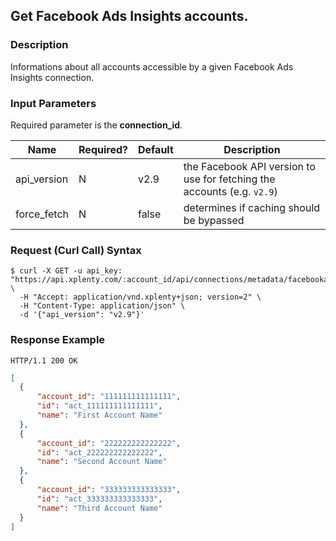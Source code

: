 ## Get Facebook Ads Insights accounts.

### Description
Informations about all accounts accessible by a given Facebook Ads Insights connection.

### Input Parameters
Required parameter is the **connection_id**.

|Name|Required?|Default|Description|
|----|---------|-------|-----------|
api_version|N|v2.9|the Facebook API version to use for fetching the accounts (e.g. `v2.9`)
force_fetch|N|false|determines if caching should be bypassed


### Request (Curl Call) Syntax
```shell
$ curl -X GET -u api_key: "https://api.xplenty.com/:account_id/api/connections/metadata/facebookadsinsights/:connection_id/accounts" \
  -H "Accept: application/vnd.xplenty+json; version=2" \
  -H "Content-Type: application/json" \
  -d '{"api_version": "v2.9"}'
```

### Response Example
```HTTP
HTTP/1.1 200 OK
```

```json
[
  {
      "account_id": "111111111111111",
      "id": "act_111111111111111",
      "name": "First Account Name"
  },
  {
      "account_id": "222222222222222",
      "id": "act_222222222222222",
      "name": "Second Account Name"
  },
  {
      "account_id": "333333333333333",
      "id": "act_333333333333333",
      "name": "Third Account Name"
  }
]
```
